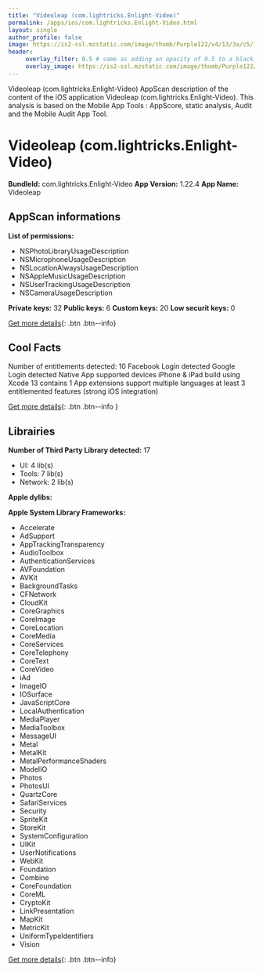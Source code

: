 ```yaml
---
title: "Videoleap (com.lightricks.Enlight-Video)"
permalink: /apps/ios/com.lightricks.Enlight-Video.html
layout: single
author_profile: false
image: https://is2-ssl.mzstatic.com/image/thumb/Purple122/v4/13/3a/c5/133ac5a6-3c89-1bb7-1295-c481ab798c93/AppIcon-0-1x_U007emarketing-0-7-0-85-220.png/512x512bb.jpg
header: 
     overlay_filter: 0.5 # same as adding an opacity of 0.5 to a black background
     overlay_image: https://is2-ssl.mzstatic.com/image/thumb/Purple122/v4/13/3a/c5/133ac5a6-3c89-1bb7-1295-c481ab798c93/AppIcon-0-1x_U007emarketing-0-7-0-85-220.png/512x512bb.jpg
---
```

Videoleap (com.lightricks.Enlight-Video) AppScan description of the content of the iOS application Videoleap (com.lightricks.Enlight-Video). This analysis is based on the Mobile App Tools : AppScore, static analysis, Audit and the Mobile Audit App Tool.

# Videoleap (com.lightricks.Enlight-Video)

**BundleId:** com.lightricks.Enlight-Video
**App Version:** 1.22.4
**App Name:** Videoleap


## AppScan informations 

**List of permissions:** 
- NSPhotoLibraryUsageDescription
- NSMicrophoneUsageDescription
- NSLocationAlwaysUsageDescription
- NSAppleMusicUsageDescription
- NSUserTrackingUsageDescription
- NSCameraUsageDescription
  
  
**Private keys:** 32
**Public keys:** 6
**Custom keys:** 20
**Low securit keys:** 0
  
[Get more details](/pricing.html){: .btn .btn--info}

## Cool Facts

Number of entitlements detected: 10
Facebook Login detected
Google Login detected
Native App
supported devices iPhone & iPad
build using Xcode 13
contains 1 App extensions
support multiple languages
at least 3 entitlemented features (strong iOS integration)
  
[Get more details](/pricing.html){: .btn .btn--info }

## Librairies 
**Number of Third Party Library detected:** 17
- UI: 4 lib(s)
- Tools: 7 lib(s)
- Network: 2 lib(s)


**Apple dylibs:**


**Apple System Library Frameworks:**
- Accelerate
- AdSupport
- AppTrackingTransparency
- AudioToolbox
- AuthenticationServices
- AVFoundation
- AVKit
- BackgroundTasks
- CFNetwork
- CloudKit
- CoreGraphics
- CoreImage
- CoreLocation
- CoreMedia
- CoreServices
- CoreTelephony
- CoreText
- CoreVideo
- iAd
- ImageIO
- IOSurface
- JavaScriptCore
- LocalAuthentication
- MediaPlayer
- MediaToolbox
- MessageUI
- Metal
- MetalKit
- MetalPerformanceShaders
- ModelIO
- Photos
- PhotosUI
- QuartzCore
- SafariServices
- Security
- SpriteKit
- StoreKit
- SystemConfiguration
- UIKit
- UserNotifications
- WebKit
- Foundation
- Combine
- CoreFoundation
- CoreML
- CryptoKit
- LinkPresentation
- MapKit
- MetricKit
- UniformTypeIdentifiers
- Vision


  
[Get more details](/pricing.html){: .btn .btn--info}

